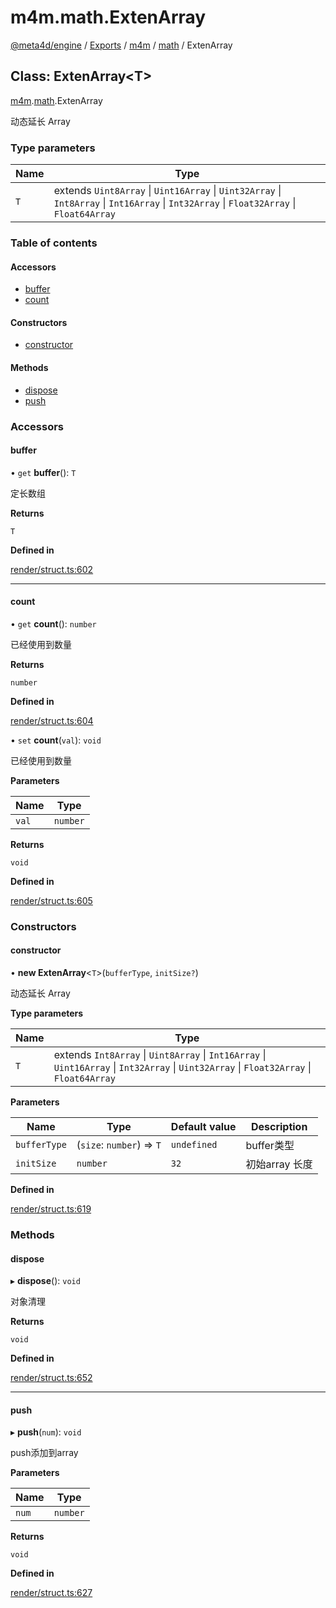 # m4m.math.ExtenArray

[@meta4d/engine](../) / [Exports](../modules/) / [m4m](../modules/m4m.md) / [math](../modules/m4m.math.md) / ExtenArray

## Class: ExtenArray\<T>

[m4m](../modules/m4m.md).[math](../modules/m4m.math.md).ExtenArray

动态延长 Array

### Type parameters

| Name | Type                                                                                                                                      |
| ---- | ----------------------------------------------------------------------------------------------------------------------------------------- |
| `T`  | extends `Uint8Array` \| `Uint16Array` \| `Uint32Array` \| `Int8Array` \| `Int16Array` \| `Int32Array` \| `Float32Array` \| `Float64Array` |

### Table of contents

#### Accessors

* [buffer](m4m.math.ExtenArray.md#buffer)
* [count](m4m.math.ExtenArray.md#count)

#### Constructors

* [constructor](m4m.math.ExtenArray.md#constructor)

#### Methods

* [dispose](m4m.math.ExtenArray.md#dispose)
* [push](m4m.math.ExtenArray.md#push)

### Accessors

#### buffer

• `get` **buffer**(): `T`

定长数组

**Returns**

`T`

**Defined in**

[render/struct.ts:602](https://github.com/meta4d-me/meta4d-engine/blob/cf6bfe6/src/render/struct.ts#L602)

***

#### count

• `get` **count**(): `number`

已经使用到数量

**Returns**

`number`

**Defined in**

[render/struct.ts:604](https://github.com/meta4d-me/meta4d-engine/blob/cf6bfe6/src/render/struct.ts#L604)

• `set` **count**(`val`): `void`

已经使用到数量

**Parameters**

| Name  | Type     |
| ----- | -------- |
| `val` | `number` |

**Returns**

`void`

**Defined in**

[render/struct.ts:605](https://github.com/meta4d-me/meta4d-engine/blob/cf6bfe6/src/render/struct.ts#L605)

### Constructors

#### constructor

• **new ExtenArray**<`T`>(`bufferType`, `initSize?`)

动态延长 Array

**Type parameters**

| Name | Type                                                                                                                                      |
| ---- | ----------------------------------------------------------------------------------------------------------------------------------------- |
| `T`  | extends `Int8Array` \| `Uint8Array` \| `Int16Array` \| `Uint16Array` \| `Int32Array` \| `Uint32Array` \| `Float32Array` \| `Float64Array` |

**Parameters**

| Name         | Type                      | Default value | Description |
| ------------ | ------------------------- | ------------- | ----------- |
| `bufferType` | (`size`: `number`) => `T` | `undefined`   | buffer类型    |
| `initSize`   | `number`                  | `32`          | 初始array 长度  |

**Defined in**

[render/struct.ts:619](https://github.com/meta4d-me/meta4d-engine/blob/cf6bfe6/src/render/struct.ts#L619)

### Methods

#### dispose

▸ **dispose**(): `void`

对象清理

**Returns**

`void`

**Defined in**

[render/struct.ts:652](https://github.com/meta4d-me/meta4d-engine/blob/cf6bfe6/src/render/struct.ts#L652)

***

#### push

▸ **push**(`num`): `void`

push添加到array

**Parameters**

| Name  | Type     |
| ----- | -------- |
| `num` | `number` |

**Returns**

`void`

**Defined in**

[render/struct.ts:627](https://github.com/meta4d-me/meta4d-engine/blob/cf6bfe6/src/render/struct.ts#L627)
